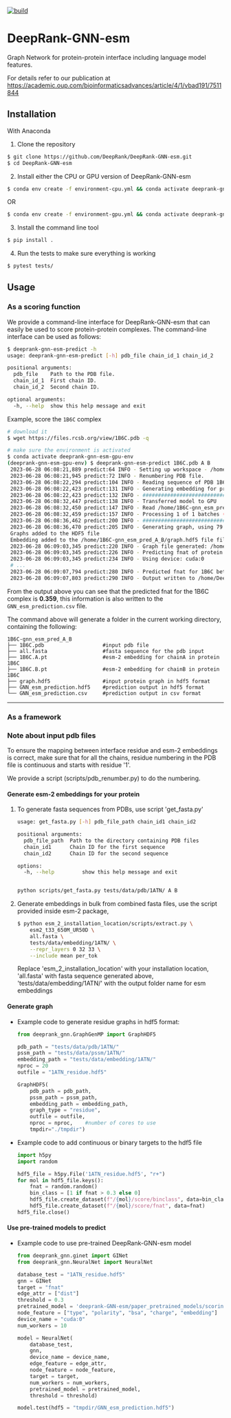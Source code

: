[![build](https://github.com/haddocking/DeepRank-GNN-esm/actions/workflows/build.yml/badge.svg)](https://github.com/haddocking/DeepRank-GNN-esm/actions/workflows/build.yml)

# DeepRank-GNN-esm

Graph Network for protein-protein interface including language model features.

For details refer to our publication at https://academic.oup.com/bioinformaticsadvances/article/4/1/vbad191/7511844

## Installation

With Anaconda

1. Clone the repository
```bash
$ git clone https://github.com/DeepRank/DeepRank-GNN-esm.git
$ cd DeepRank-GNN-esm
```

2. Install either the CPU or GPU version of DeepRank-GNN-esm
```bash
$ conda env create -f environment-cpu.yml && conda activate deeprank-gnn-esm-cpu-env
```
OR
```bash
$ conda env create -f environment-gpu.yml && conda activate deeprank-gnn-esm-gpu-env
```

3. Install the command line tool
```bash
$ pip install .
```

4. Run the tests to make sure everything is working
```bash
$ pytest tests/
```

## Usage

### As a scoring function

We provide a command-line interface for DeepRank-GNN-esm that can easily be used to score protein-protein complexes. The command-line interface can be used as follows:

```bash
$ deeprank-gnn-esm-predict -h 
usage: deeprank-gnn-esm-predict [-h] pdb_file chain_id_1 chain_id_2

positional arguments:
  pdb_file    Path to the PDB file.
  chain_id_1  First chain ID.
  chain_id_2  Second chain ID.

optional arguments:
  -h, --help  show this help message and exit
```

Example, score the `1B6C` complex

```bash
# download it
$ wget https://files.rcsb.org/view/1B6C.pdb -q

# make sure the environment is activated
$ conda activate deeprank-gnn-esm-gpu-env
(deeprank-gnn-esm-gpu-env) $ deeprank-gnn-esm-predict 1B6C.pdb A B 
 2023-06-28 06:08:21,889 predict:64 INFO - Setting up workspace - /home/DeepRank-GNN-esm/1B6C-gnn_esm_pred_A_B
 2023-06-28 06:08:21,945 predict:72 INFO - Renumbering PDB file.
 2023-06-28 06:08:22,294 predict:104 INFO - Reading sequence of PDB 1B6C.pdb
 2023-06-28 06:08:22,423 predict:131 INFO - Generating embedding for protein sequence.
 2023-06-28 06:08:22,423 predict:132 INFO - ################################################################################
 2023-06-28 06:08:32,447 predict:138 INFO - Transferred model to GPU
 2023-06-28 06:08:32,450 predict:147 INFO - Read /home/1B6C-gnn_esm_pred_A_B/all.fasta with 2 sequences
 2023-06-28 06:08:32,459 predict:157 INFO - Processing 1 of 1 batches (2 sequences)
 2023-06-28 06:08:36,462 predict:200 INFO - ################################################################################
 2023-06-28 06:08:36,470 predict:205 INFO - Generating graph, using 79 processors
 Graphs added to the HDF5 file
 Embedding added to the /home/1B6C-gnn_esm_pred_A_B/graph.hdf5 file file
 2023-06-28 06:09:03,345 predict:220 INFO - Graph file generated: /home/DeepRank-GNN-esm/1B6C-gnn_esm_pred_A_B/graph.hdf5
 2023-06-28 06:09:03,345 predict:226 INFO - Predicting fnat of protein complex.
 2023-06-28 06:09:03,345 predict:234 INFO - Using device: cuda:0
 # ...
 2023-06-28 06:09:07,794 predict:280 INFO - Predicted fnat for 1B6C between chainA and chainB: 0.359
 2023-06-28 06:09:07,803 predict:290 INFO - Output written to /home/DeepRank-GNN-esm/1B6C-gnn_esm_pred/GNN_esm_prediction.csv
```

From the output above you can see that the predicted fnat for the 1B6C complex is **0.359**, this information is also written to the `GNN_esm_prediction.csv` file.

The command above will generate a folder in the current working directory, containing the following:

```
1B6C-gnn_esm_pred_A_B
├── 1B6C.pdb                   #input pdb file 
├── all.fasta                  #fasta sequence for the pdb input 
├── 1B6C.A.pt                  #esm-2 embedding for chainA in protein 1B6C
├── 1B6C.B.pt                  #esm-2 embedding for chainB in protein 1B6C
├── graph.hdf5                 #input protein graph in hdf5 format 
├── GNN_esm_prediction.hdf5    #prediction output in hdf5 format
└── GNN_esm_prediction.csv     #prediction output in csv format 
```

* * *
### As a framework

### Note about input pdb files

To ensure the mapping between interface residue and esm-2 embeddings is correct, make sure that for all the chains, residue numbering in the PDB file is continuous and starts with residue '1'. 

We provide a script (scripts/pdb_renumber.py) to do the numbering.


#### Generate esm-2 embeddings for your protein

1. To generate fasta sequences from PDBs, use script 'get_fasta.py'
    ```bash
    usage: get_fasta.py [-h] pdb_file_path chain_id1 chain_id2

    positional arguments:
      pdb_file_path  Path to the directory containing PDB files
      chain_id1      Chain ID for the first sequence
      chain_id2      Chain ID for the second sequence

    options:
      -h, --help         show this help message and exit
    

    python scripts/get_fasta.py tests/data/pdb/1ATN/ A B 


2. Generate embeddings in bulk from combined fasta files, use the script provided inside esm-2 package,

    ```bash
    $ python esm_2_installation_location/scripts/extract.py \
        esm2_t33_650M_UR50D \
        all.fasta \
        tests/data/embedding/1ATN/ \
        --repr_layers 0 32 33 \
        --include mean per_tok
    ```
    Replace 'esm_2_installation_location' with your installation location, 'all.fasta' with fasta sequence generated above, 'tests/data/embedding/1ATN/' with the output folder name for esm embeddings

#### Generate graph

  * Example code to generate residue graphs in hdf5 format:
    ```python
    from deeprank_gnn.GraphGenMP import GraphHDF5

    pdb_path = "tests/data/pdb/1ATN/"
    pssm_path = "tests/data/pssm/1ATN/"
    embedding_path = "tests/data/embedding/1ATN/"
    nproc = 20
    outfile = "1ATN_residue.hdf5"

    GraphHDF5(
        pdb_path = pdb_path,
        pssm_path = pssm_path,
        embedding_path = embedding_path,
        graph_type = "residue",
        outfile = outfile,
        nproc = nproc,    #number of cores to use
        tmpdir="./tmpdir")
    ```
  * Example code to add continuous or binary targets to the hdf5 file
    ```python
    import h5py
    import random

    hdf5_file = h5py.File('1ATN_residue.hdf5', "r+")
    for mol in hdf5_file.keys():
        fnat = random.random()
        bin_class = [1 if fnat > 0.3 else 0]
        hdf5_file.create_dataset(f"/{mol}/score/binclass", data=bin_class)
        hdf5_file.create_dataset(f"/{mol}/score/fnat", data=fnat)
    hdf5_file.close()
    ```

#### Use pre-trained models to predict

  * Example code to use pre-trained DeepRank-GNN-esm model
    ```python
    from deeprank_gnn.ginet import GINet
    from deeprank_gnn.NeuralNet import NeuralNet

    database_test = "1ATN_residue.hdf5"
    gnn = GINet
    target = "fnat"
    edge_attr = ["dist"]
    threshold = 0.3
    pretrained_model = 'deeprank-GNN-esm/paper_pretrained_models/scoring_of_docking_models/gnn_esm/treg_yfnat_b64_e20_lr0.001_foldall_esm.pth.tar'
    node_feature = ["type", "polarity", "bsa", "charge", "embedding"]
    device_name = "cuda:0"
    num_workers = 10

    model = NeuralNet(
        database_test,
        gnn,
        device_name = device_name,
        edge_feature = edge_attr,
        node_feature = node_feature,
        target = target,
        num_workers = num_workers,
        pretrained_model = pretrained_model,
        threshold = threshold)

    model.test(hdf5 = "tmpdir/GNN_esm_prediction.hdf5")
    ```
